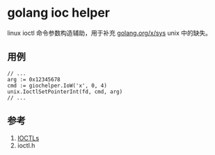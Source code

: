# golang ioc helper

linux ioctl 命令参数构造辅助，用于补充 [golang.org/x/sys](https://pkg.go.dev/golang.org/x/sys) unix 中的缺失。

## 用例

```golang
// ...
arg := 0x12345678
cmd := giochelper.IoW('x', 0, 4)
unix.IoctlSetPointerInt(fd, cmd, arg)
// ...
```

## 参考

1. [IOCTLs](https://docs.kernel.org/userspace-api/ioctl/index.html)
2. ioctl.h

